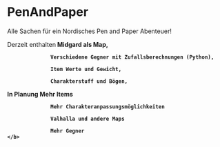 # PenAndPaper

Alle Sachen für ein Nordisches Pen and Paper Abenteuer!

Derzeit enthalten<b>
                  Midgard als Map,
            
                  Verschiedene Gegner mit Zufallsberechnungen (Python),
                  
                  Item Werte und Gewicht,
                  
                  Charakterstuff und Bögen,
                  
In Planung
                  Mehr Items
                  
                  Mehr Charakteranpassungsmöglichkeiten
                  
                  Valhalla und andere Maps
                  
                  Mehr Gegner
    </b>
